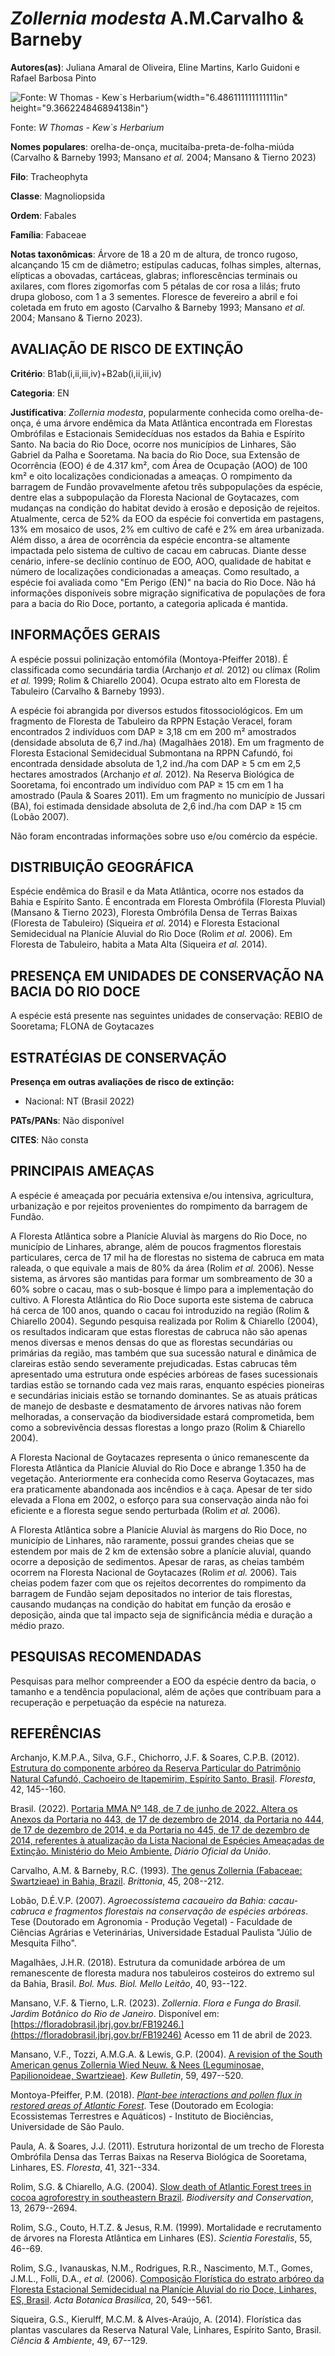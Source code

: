 # *Zollernia modesta* A.M.Carvalho & Barneby

**Autores(as)**: Juliana Amaral de Oliveira, Eline Martins, Karlo Guidoni e Rafael Barbosa Pinto

![Fonte: W Thomas - Kew\`s Herbarium](media/rId20.jpg){width="6.486111111111111in" height="9.366224846894138in"}

Fonte: *W Thomas - Kew\`s Herbarium*

**Nomes populares**: orelha-de-onça, mucitaíba-preta-de-folha-miúda (Carvalho & Barneby 1993; Mansano *et al.* 2004; Mansano & Tierno 2023)

**Filo**: Tracheophyta

**Classe**: Magnoliopsida

**Ordem**: Fabales

**Família**: Fabaceae

**Notas taxonômicas**: Árvore de 18 a 20 m de altura, de tronco rugoso, alcançando 15 cm de diâmetro; estípulas caducas, folhas simples, alternas, elípticas a obovadas, cartáceas, glabras; inflorescências terminais ou axilares, com flores zigomorfas com 5 pétalas de cor rosa a lilás; fruto drupa globoso, com 1 a 3 sementes. Floresce de fevereiro a abril e foi coletada em fruto em agosto (Carvalho & Barneby 1993; Mansano *et al.* 2004; Mansano & Tierno 2023).

## AVALIAÇÃO DE RISCO DE EXTINÇÃO

**Critério**: B1ab(i,ii,iii,iv)+B2ab(i,ii,iii,iv)

**Categoria**: EN

**Justificativa**: *Zollernia modesta*, popularmente conhecida como orelha-de-onça, é uma árvore endêmica da Mata Atlântica encontrada em Florestas Ombrófilas e Estacionais Semidecíduas nos estados da Bahia e Espírito Santo. Na bacia do Rio Doce, ocorre nos municípios de Linhares, São Gabriel da Palha e Sooretama. Na bacia do Rio Doce, sua Extensão de Ocorrência (EOO) é de 4.317 km², com Área de Ocupação (AOO) de 100 km² e oito localizações condicionadas a ameaças. O rompimento da barragem de Fundão provavelmente afetou três subpopulações da espécie, dentre elas a subpopulação da Floresta Nacional de Goytacazes, com mudanças na condição do habitat devido à erosão e deposição de rejeitos. Atualmente, cerca de 52% da EOO da espécie foi convertida em pastagens, 13% em mosaico de usos, 2% em cultivo de café e 2% em área urbanizada. Além disso, a área de ocorrência da espécie encontra-se altamente impactada pelo sistema de cultivo de cacau em
cabrucas. Diante desse cenário, infere-se declínio contínuo de EOO, AOO, qualidade de habitat e número de localizações condicionadas a ameaças. Como resultado, a espécie foi avaliada como "Em Perigo (EN)" na bacia do Rio Doce. Não há informações disponíveis sobre migração significativa de populações de fora para a bacia do Rio Doce, portanto, a categoria aplicada é mantida.

## INFORMAÇÕES GERAIS

A espécie possui polinização entomófila (Montoya-Pfeiffer 2018). É classificada como secundária tardia (Archanjo *et al.* 2012) ou clímax (Rolim *et al.* 1999; Rolim & Chiarello 2004). Ocupa estrato alto em Floresta de Tabuleiro (Carvalho & Barneby 1993).

A espécie foi abrangida por diversos estudos fitossociológicos. Em um fragmento de Floresta de Tabuleiro da RPPN Estação Veracel, foram encontrados 2 indivíduos com DAP ≥ 3,18 cm em 200 m² amostrados (densidade absoluta de 6,7 ind./ha) (Magalhães 2018). Em um fragmento de Floresta Estacional Semidecidual Submontana na RPPN Cafundó, foi encontrada densidade absoluta de 1,2 ind./ha com DAP ≥ 5 cm em 2,5 hectares amostrados (Archanjo *et al.* 2012). Na Reserva Biológica de Sooretama, foi encontrado um indivíduo com PAP ≥ 15 cm em 1 ha amostrado (Paula & Soares 2011). Em um fragmento no município de Jussari (BA), foi estimada densidade absoluta de 2,6 ind./ha com DAP ≥ 15 cm (Lobão 2007).

Não foram encontradas informações sobre uso e/ou comércio da espécie.

## DISTRIBUIÇÃO GEOGRÁFICA

Espécie endêmica do Brasil e da Mata Atlântica, ocorre nos estados da Bahia e Espírito Santo. É encontrada em Floresta Ombrófila (Floresta Pluvial) (Mansano & Tierno 2023), Floresta Ombrófila Densa de Terras Baixas (Floresta de Tabuleiro) (Siqueira *et al.* 2014) e Floresta Estacional Semidecidual na Planície Aluvial do Rio Doce (Rolim *et al.* 2006). Em Floresta de Tabuleiro, habita a Mata Alta (Siqueira *et al.* 2014).

## PRESENÇA EM UNIDADES DE CONSERVAÇÃO NA BACIA DO RIO DOCE

A espécie está presente nas seguintes unidades de conservação: REBIO de Sooretama; FLONA de Goytacazes

## ESTRATÉGIAS DE CONSERVAÇÃO

**Presença em outras avaliações de risco de extinção:**

-   Nacional: NT (Brasil 2022)

**PATs/PANs**: Não disponível

**CITES**: Não consta

## PRINCIPAIS AMEAÇAS

A espécie é ameaçada por pecuária extensiva e/ou intensiva, agricultura, urbanização e por rejeitos provenientes do rompimento da barragem de Fundão.

A Floresta Atlântica sobre a Planície Aluvial às margens do Rio Doce, no município de Linhares, abrange, além de poucos fragmentos florestais particulares, cerca de 17 mil ha de florestas no sistema de cabruca em mata raleada, o que equivale a mais de 80% da área (Rolim *et al.* 2006). Nesse sistema, as árvores são mantidas para formar um sombreamento de 30 a 60% sobre o cacau, mas o sub-bosque é limpo para a implementação do cultivo. A Floresta Atlântica do Rio Doce suporta este sistema de cabruca há cerca de 100 anos, quando o cacau foi introduzido na região (Rolim & Chiarello 2004). Segundo pesquisa realizada por Rolim & Chiarello (2004), os resultados indicaram que estas florestas de cabruca não são apenas menos diversas e menos densas do que as florestas secundárias ou primárias da região, mas também que sua sucessão natural e dinâmica de clareiras estão sendo severamente prejudicadas. Estas cabrucas têm apresentado uma estrutura onde espécies arbóreas
de fases sucessionais tardias estão se tornando cada vez mais raras, enquanto espécies pioneiras e secundárias iniciais estão se tornando dominantes.  Se as atuais práticas de manejo de desbaste e desmatamento de árvores nativas não forem melhoradas, a conservação da biodiversidade estará comprometida, bem como a sobrevivência dessas florestas a longo prazo (Rolim & Chiarello 2004).

A Floresta Nacional de Goytacazes representa o único remanescente da Floresta Atlântica da Planície Aluvial do Rio Doce e abrange 1.350 ha de vegetação. Anteriormente era conhecida como Reserva Goytacazes, mas era praticamente abandonada aos incêndios e à caça. Apesar de ter sido elevada a Flona em 2002, o esforço para sua conservação ainda não foi eficiente e a floresta segue sendo perturbada (Rolim *et al.* 2006).

A Floresta Atlântica sobre a Planície Aluvial às margens do Rio Doce, no município de Linhares, não raramente, possui grandes cheias que se estendem por mais de 2 km de extensão sobre a planície aluvial, quando ocorre a deposição de sedimentos. Apesar de raras, as cheias também ocorrem na Floresta Nacional de Goytacazes (Rolim *et al.* 2006). Tais cheias podem fazer com que os rejeitos decorrentes do rompimento da barragem de Fundão sejam depositados no interior de tais florestas, causando mudanças na condição do habitat em função da erosão e deposição, ainda que tal impacto seja de significância média e duração a médio prazo.

## PESQUISAS RECOMENDADAS

Pesquisas para melhor compreender a EOO da espécie dentro da bacia, o tamanho e a tendência populacional, além de ações que contribuam para a recuperação e perpetuação da espécie na natureza.

## REFERÊNCIAS

Archanjo, K.M.P.A., Silva, G.F., Chichorro, J.F. & Soares, C.P.B.  (2012). [Estrutura do componente arbóreo da Reserva Particular do Patrimônio Natural Cafundó, Cachoeiro de Itapemirim, Espírito Santo, Brasil](http://dx.doi.org/10.5380/rf.v42i1.26311). *Floresta*, 42, 145--160.

Brasil. (2022). [Portaria MMA Nº 148, de 7 de junho de 2022. Altera os Anexos da Portaria no 443, de 17 de dezembro de 2014, da Portaria no 444, de 17 de dezembro de 2014, e da Portaria no 445, de 17 de dezembro de 2014, referentes à atualização da Lista Nacional de Espécies Ameaçadas de Extinção. Ministério do Meio Ambiente.](https://in.gov.br/en/web/dou/-/portaria-mma-n-148-de-7-de-junho-de-2022-406272733) *Diário Oficial da União*.

Carvalho, A.M. & Barneby, R.C. (1993). [The genus Zollernia (Fabaceae: Swartzieae) in Bahia, Brazil](https://doi.org/10.2307/2807102).  *Brittonia*, 45, 208--212.

Lobão, D.É.V.P. (2007). *Agroecossistema cacaueiro da Bahia: cacau-cabruca e fragmentos florestais na conservação de espécies arbóreas*. Tese (Doutorado em Agronomia - Produção Vegetal) - Faculdade de Ciências Agrárias e Veterinárias, Universidade Estadual Paulista \"Júlio de Mesquita Filho\".

Magalhães, J.H.R. (2018). Estrutura da comunidade arbórea de um remanescente de floresta madura nos tabuleiros costeiros do extremo sul da Bahia, Brasil. *Bol. Mus. Biol. Mello Leitão*, 40, 93--122.

Mansano, V.F. & Tierno, L.R. (2023). *Zollernia*. *Flora e Funga do Brasil. Jardim Botânico do Rio de Janeiro*. Disponível em: [https://floradobrasil.jbrj.gov.br/FB19246.](https://floradobrasil.jbrj.gov.br/FB19246) Acesso em 11 de abril de 2023.

Mansano, V.F., Tozzi, A.M.G.A. & Lewis, G.P. (2004). [A revision of the South American genus Zollernia Wied Neuw. & Nees (Leguminosae, Papilionoideae, Swartzieae)](https://doi.org/10.2307/4110905). *Kew Bulletin*, 59, 497--520.

Montoya-Pfeiffer, P.M. (2018). [*Plant-bee interactions and pollen flux in restored areas of Atlantic Forest*](https://doi.org/10.11606/T.41.2019.tde-07032019-094022). Tese (Doutorado em Ecologia: Ecossistemas Terrestres e Aquáticos) - Instituto de Biociências, Universidade de São Paulo.

Paula, A. & Soares, J.J. (2011). Estrutura horizontal de um trecho de Floresta Ombrófila Densa das Terras Baixas na Reserva Biológica de Sooretama, Linhares, ES. *Floresta*, 41, 321--334.

Rolim, S.G. & Chiarello, A.G. (2004). [Slow death of Atlantic Forest trees in cocoa agroforestry in southeastern Brazil](https://doi.org/10.1007/s10531-004-2142-5). *Biodiversity and Conservation*, 13, 2679--2694.

Rolim, S.G., Couto, H.T.Z. & Jesus, R.M. (1999). Mortalidade e recrutamento de árvores na Floresta Atlântica em Linhares (ES).  *Scientia Forestalis*, 55, 46--69.

Rolim, S.G., Ivanauskas, N.M., Rodrigues, R.R., Nascimento, M.T., Gomes, J.M.L., Folli, D.A., *et al.* (2006). [Composição Florística do estrato arbóreo da Floresta Estacional Semidecidual na Planície Aluvial do rio Doce, Linhares, ES, Brasil](https://doi.org/10.1590/S0102-33062006000300005). *Acta Botanica Brasilica*, 20, 549--561.

Siqueira, G.S., Kierulff, M.C.M. & Alves-Araújo, A. (2014). Florística das plantas vasculares da Reserva Natural Vale, Linhares, Espírito Santo, Brasil. *Ciência & Ambiente*, 49, 67--129.
